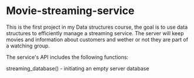 # Movie-streaming-service
This is the first project in my Data structures course, the goal is to use data structures to efficiently manage a streaming service.
The server will keep movies and information about customers and wether or not they are part of a watching group.

The service's API includes the following functions:

streaming_database() - initiating an empty server database

